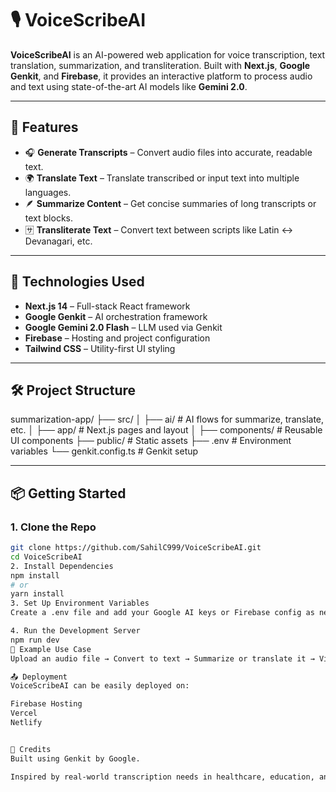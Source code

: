 # 🎙️ VoiceScribeAI

**VoiceScribeAI** is an AI-powered web application for voice transcription, text translation, summarization, and transliteration. Built with **Next.js**, **Google Genkit**, and **Firebase**, it provides an interactive platform to process audio and text using state-of-the-art AI models like **Gemini 2.0**.

---

## 🔧 Features

- 🎧 **Generate Transcripts** – Convert audio files into accurate, readable text.
- 🌍 **Translate Text** – Translate transcribed or input text into multiple languages.
- 🪶 **Summarize Content** – Get concise summaries of long transcripts or text blocks.
- 🈂️ **Transliterate Text** – Convert text between scripts like Latin ↔ Devanagari, etc.

---

## 🚀 Technologies Used

- **Next.js 14** – Full-stack React framework
- **Google Genkit** – AI orchestration framework
- **Google Gemini 2.0 Flash** – LLM used via Genkit
- **Firebase** – Hosting and project configuration
- **Tailwind CSS** – Utility-first UI styling

---

## 🛠️ Project Structure

summarization-app/
├── src/
│ ├── ai/ # AI flows for summarize, translate, etc.
│ ├── app/ # Next.js pages and layout
│ ├── components/ # Reusable UI components
├── public/ # Static assets
├── .env # Environment variables
└── genkit.config.ts # Genkit setup



---

## 📦 Getting Started

### 1. Clone the Repo
```bash
git clone https://github.com/SahilC999/VoiceScribeAI.git
cd VoiceScribeAI
2. Install Dependencies
npm install
# or
yarn install
3. Set Up Environment Variables
Create a .env file and add your Google AI keys or Firebase config as needed.

4. Run the Development Server
npm run dev
🧠 Example Use Case
Upload an audio file → Convert to text → Summarize or translate it → View output instantly in the browser.

📤 Deployment
VoiceScribeAI can be easily deployed on:

Firebase Hosting
Vercel
Netlify


🙌 Credits
Built using Genkit by Google.

Inspired by real-world transcription needs in healthcare, education, and journalism.
